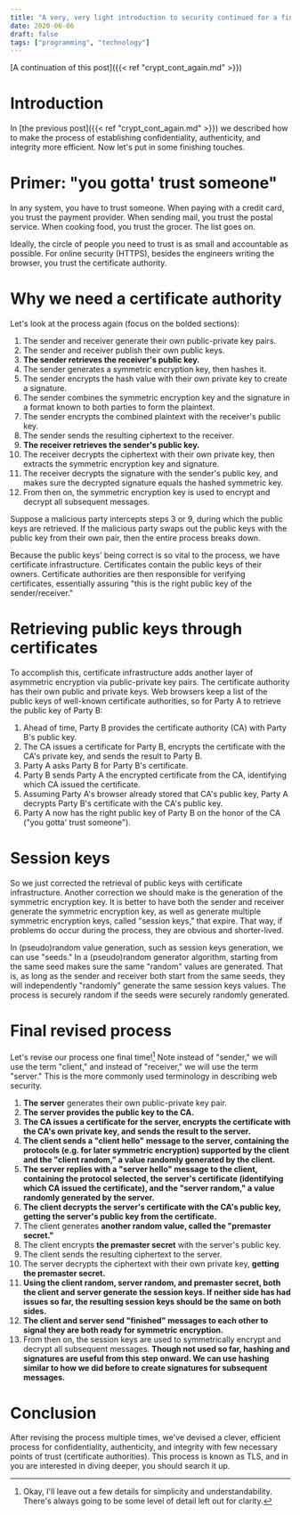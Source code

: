 ```yaml
---
title: "A very, very light introduction to security continued for a final time"
date: 2020-06-06
draft: false
tags: ["programming", "technology"]
---
```

[A continuation of this post]({{< ref "crypt_cont_again.md" >}})
# Introduction
In [the previous post]({{< ref "crypt_cont_again.md" >}}) we described how to make the process of establishing confidentiality, authenticity, and integrity more efficient. Now let's put in some finishing touches.
# Primer: "you gotta' trust someone"
In any system, you have to trust someone. When paying with a credit card, you trust the payment provider. When sending mail, you trust the postal service. When cooking food, you trust the grocer. The list goes on.

Ideally, the circle of people you need to trust is as small and accountable as possible. For online security (HTTPS), besides the engineers writing the browser, you trust the certificate authority.
# Why we need a certificate authority
Let's look at the process again (focus on the bolded sections):
1. The sender and receiver generate their own public-private key pairs.
2. The sender and receiver publish their own public keys.
3. **The sender retrieves the receiver's public key.**
4. The sender generates a symmetric encryption key, then hashes it.
5. The sender encrypts the hash value with their own private key to create a signature.
6. The sender combines the symmetric encryption key and the signature in a format known to both parties to form the plaintext.
7. The sender encrypts the combined plaintext with the receiver's public key.
8. The sender sends the resulting ciphertext to the receiver.
9. **The receiver retrieves the sender's public key.**
10. The receiver decrypts the ciphertext with their own private key, then extracts the symmetric encryption key and signature.
11. The receiver decrypts the signature with the sender's public key, and makes sure the decrypted signature equals the hashed symmetric key.
12. From then on, the symmetric encryption key is used to encrypt and decrypt all subsequent messages.

Suppose a malicious party intercepts steps 3 or 9, during which the public keys are retrieved. If the malicious party swaps out the public keys with the public key from their own pair, then the entire process breaks down. 

Because the public keys' being correct is so vital to the process, we have certificate infrastructure. Certificates contain the public keys of their owners. Certificate authorities are then responsible for verifying certificates, essentially assuring "this is the right public key of the sender/receiver." 
# Retrieving public keys through certificates
To accomplish this, certificate infrastructure adds another layer of asymmetric encryption via public-private key pairs. The certificate authority has their own public and private keys. Web browsers keep a list of the public keys of well-known certificate authorities, so for Party A to retrieve the public key of Party B:
1. Ahead of time, Party B provides the certificate authority (CA) with Party B's public key. 
2. The CA issues a certificate for Party B, encrypts the certificate with the CA's private key, and sends the result to Party B.
3. Party A asks Party B for Party B's certificate.
4. Party B sends Party A the encrypted certificate from the CA, identifying which CA issued the certificate.
5. Assuming Party A's browser already stored that CA's public key, Party A decrypts Party B's certificate with the CA's public key.
6. Party A now has the right public key of Party B on the honor of the CA ("you gotta' trust someone").
# Session keys
So we just corrected the retrieval of public keys with certificate infrastructure. Another correction we should make is the generation of the symmetric encryption key. It is better to have both the sender and receiver generate the symmetric encryption key, as well as generate multiple symmetric encryption keys, called "session keys," that expire. That way, if problems do occur during the process, they are obvious and shorter-lived.

In (pseudo)random value generation, such as session keys generation, we can use "seeds." In a (pseudo)random generator algorithm, starting from the same seed makes sure the same "random" values are generated. That is, as long as the sender and receiver both start from the same seeds, they will independently "randomly" generate the same session keys values. The process is securely random if the seeds were securely randomly generated.
# Final revised process
Let's revise our process one final time\![^1] Note instead of "sender," we will use the term "client," and instead of "receiver," we will use the term "server." This is the more commonly used terminology in describing web security.
[^1]: Okay, I'll leave out a few details for simplicity and understandability. There's always going to be some level of detail left out for clarity.
1. **The server** generates their own public-private key pair.
2. **The server provides the public key to the CA.**
3. **The CA issues a certificate for the server, encrypts the certificate with the CA's own private key, and sends the result to the server.**
4. **The client sends a "client hello" message to the server, containing the protocols (e.g. for later symmetric encryption) supported by the client and the "client random," a value randomly generated by the client.**
5. **The server replies with a "server hello" message to the client, containing the protocol selected, the server's certificate (identifying which CA issued the certificate), and the "server random," a value randomly generated by the server.**
6. **The client decrypts the server's certificate with the CA's public key, getting the server's public key from the certificate.**
7. The client generates **another random value, called the "premaster secret."** 
8. The client encrypts **the premaster secret** with the server's public key.
9. The client sends the resulting ciphertext to the server.
10. The server decrypts the ciphertext with their own private key, **getting the premaster secret.**
11. **Using the client random, server random, and premaster secret, both the client and server generate the session keys. If neither side has had issues so far, the resulting session keys should be the same on both sides.**
12. **The client and server send "finished" messages to each other to signal they are both ready for symmetric encryption.**
13. From then on, the session keys are used to symmetrically encrypt and decrypt all subsequent messages. **Though not used so far, hashing and signatures are useful from this step onward. We can use hashing similar to how we did before to create signatures for subsequent messages.**
# Conclusion
After revising the process multiple times, we've devised a clever, efficient process for confidentiality, authenticity, and integrity with few necessary points of trust (certificate authorities). This process is known as TLS, and in you are interested in diving deeper, you should search it up.
